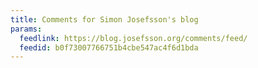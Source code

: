 ```yaml
---
title: Comments for Simon Josefsson's blog
params:
  feedlink: https://blog.josefsson.org/comments/feed/
  feedid: b0f73007766751b4cbe547ac4f6d1bda
---
```

